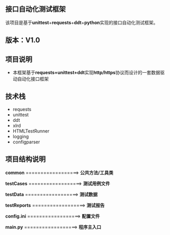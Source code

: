 ## 接口自动化测试框架

该项目是基于**unittest**+**requests**+**ddt**+**python**实现的接口自动化测试框架。

## 版本：V1.0

## 项目说明

- 本框架基于**requests+unittest+ddt**实现**http/https**协议而设计的一套数据驱动自动化接口框架

## 技术栈

- requests
- unittest
- ddt
- xlrd
- HTMLTestRunner
- logging
- configparser

## 项目结构说明

**common**    ==================>     **公共方法/工具类**

**testCases**   ==================>     **测试用例文件**

**testData**     ==================>     **测试数据**

**testReports**   ==================>     **测试报告**

**config.ini**   ==================>     **配置文件**

**main.py**   ==================>     **程序主入口**



